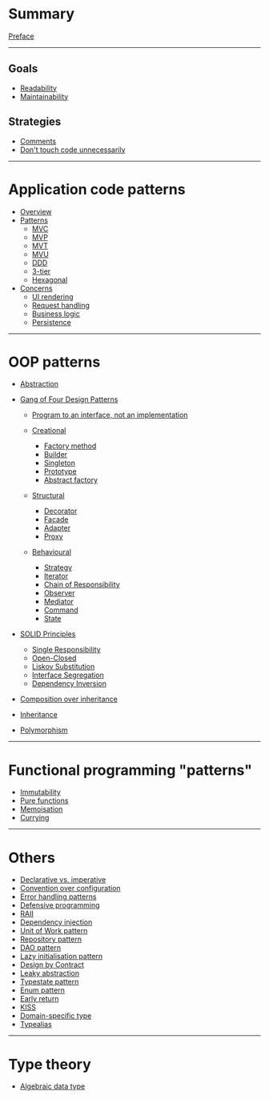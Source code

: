 # Summary

[Preface](./preface.md)

---

## Goals

- [Readability]()
- [Maintainability]()

## Strategies

- [Comments]()
- [Don't touch code unnecessarily]()

---

# Application code patterns

- [Overview](./application-code-patterns/index.md)
- [Patterns]()
  - [MVC](./application-code-patterns/patterns/mvc.md)
  - [MVP](./application-code-patterns/patterns/mvp.md)
  - [MVT](./application-code-patterns/patterns/mvt.md)
  - [MVU](./application-code-patterns/patterns/mvu.md)
  - [DDD](./application-code-patterns/patterns/ddd.md)
  - [3-tier](./application-code-patterns/patterns/3-tier.md)
  - [Hexagonal]()
- [Concerns]()
  - [UI rendering](./application-code-patterns/concerns/ui-rendering.md)
  - [Request handling](./application-code-patterns/concerns/request-handling.md)
  - [Business logic](./application-code-patterns/concerns/business-logic.md)
  - [Persistence](./application-code-patterns/concerns/persistence.md)

---

# OOP patterns

- [Abstraction](./abstraction.md)

- [Gang of Four Design Patterns]()

  - [Program to an interface, not an implementation](./gang-of-four/program-to-an-interface.md)

  - [Creational](./gang-of-four/creational/overview.md)
    - [Factory method](./gang-of-four/creational/factory-method.md)
    - [Builder](./gang-of-four/creational/builder.md)
    - [Singleton](./gang-of-four/creational/singleton.md)
    - [Prototype](./gang-of-four/creational/prototype.md)
    - [Abstract factory]()

  - [Structural](./gang-of-four/structural/index.md)
    - [Decorator](./gang-of-four/structural/decorator.md)
    - [Facade](./gang-of-four/structural/facade.md)
    - [Adapter](./gang-of-four/structural/adapter.md)
    - [Proxy]()

  - [Behavioural](./gang-of-four/behavioural/index.md)
    - [Strategy](./gang-of-four/behavioural/strategy.md)
    - [Iterator](./gang-of-four/behavioural/iterator.md)
    - [Chain of Responsibility](./gang-of-four/behavioural/chain-of-responsibility.md)
    - [Observer](./gang-of-four/behavioural/observer.md)
    - [Mediator](./gang-of-four/behavioural/mediator.md)
    - [Command](./gang-of-four/behavioural/command.md)
    - [State](./gang-of-four/behavioural/state.md)

- [SOLID Principles]()
  - [Single Responsibility]()
  - [Open-Closed](./solid/open-closed-principle.md)
  - [Liskov Substitution]()
  - [Interface Segregation](./solid/interface-segregation-principle.md)
  - [Dependency Inversion]()

- [Composition over inheritance](./composition-over-inheritance.md)

- [Inheritance]()
- [Polymorphism]()

---

# Functional programming "patterns"

- [Immutability](./functional-programming/immutability.md)
- [Pure functions](./functional-programming/pure-functions.md)
- [Memoisation]()
- [Currying]()

---

# Others

- [Declarative vs. imperative]()
- [Convention over configuration]()
- [Error handling patterns](./others/error-handling-patterns.md)
- [Defensive programming](./defensive-programming.md)
- [RAII](./creational/raii.md)
- [Dependency injection](./creational/dependency-injection.md)
- [Unit of Work pattern]()
- [Repository pattern]()
- [DAO pattern]()
- [Lazy initialisation pattern]()
- [Design by Contract]()
- [Leaky abstraction]()
- [Typestate pattern](./typestate_pattern.md)
- [Enum pattern]()
- [Early return](./early_return.md)
- [KISS]()
- [Domain-specific type](./domain-specific-type.md)
- [Typealias](./typealias.md)

---

# Type theory

- [Algebraic data type]()
